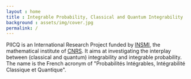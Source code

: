 ```yaml
---
layout : home
title : Integrable Probability, Classical and Quantum Integrability
background : assets/img/cover.jpg
permalink: /
---
```


PIICQ is an International Research Project funded by [INSMI](https://www.insmi.cnrs.fr/fr/insmi), the mathematical institute of [CNRS](https://www.cnrs.fr/fr/page-daccueil). It aims at investigating the interplay between (classical and quantum) integrability and integrable probability. The name is the French acronym of "Probabilités Intégrables, Intégrabilité Classique et Quantique".
